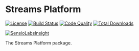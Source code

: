 # Streams Platform

[![License](https://img.shields.io/badge/license-MIT-brightgreen.svg?style=flat)](https://packagist.org/packages/anomaly/lexicon) 
[![Build Status](https://scrutinizer-ci.com/g/anomalylabs/streams-platform/badges/build.svg?b=master&style=flat)](https://scrutinizer-ci.com/g/anomalylabs/streams-platform/build-status/master)
[![Code Quality](http://img.shields.io/scrutinizer/g/anomalylabs/streams-platform.svg?style=flat)](https://scrutinizer-ci.com/g/anomalylabs/streams-platform/)
[![Total Downloads](http://img.shields.io/packagist/dt/anomaly/streams-platform.svg?style=flat)](https://packagist.org/packages/anomaly/streams-platform)

[![SensioLabsInsight](https://insight.sensiolabs.com/projects/c07a737b-fd8f-43b1-a076-facbfb9ed2b0/small.png)](https://insight.sensiolabs.com/projects/c07a737b-fd8f-43b1-a076-facbfb9ed2b0)

The Streams Platform package.
